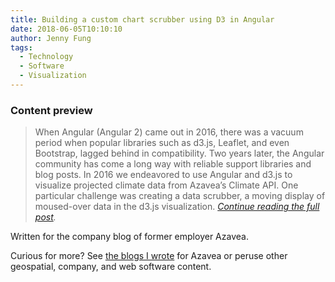 ```yaml
---
title: Building a custom chart scrubber using D3 in Angular
date: 2018-06-05T10:10:10
author: Jenny Fung
tags:
  - Technology
  - Software
  - Visualization
---
```


### Content preview
> When Angular (Angular 2) came out in 2016, there was a vacuum period when popular libraries such as d3.js, Leaflet, and even Bootstrap, lagged behind in compatibility. Two years later, the Angular community has come a long way with reliable support libraries and blog posts. In 2016 we endeavored to use Angular and d3.js to visualize projected climate data from Azavea’s Climate API. One particular challenge was creating a data scrubber, a moving display of moused-over data in the d3.js visualization. *[Continue reading the full post][original post].*

Written for the company blog of former employer Azavea.

Curious for more? See [the blogs I wrote][my blogs] for Azavea or peruse other geospatial, company, and web software content.

[original post]: https://www.azavea.com/blog/2018/06/05/d3-chart-data-scrubber-in-angular/
[my blogs]: https://www.azavea.com/blog/author/jfung/
[Azavea blog]: https://www.azavea.com/blog/

